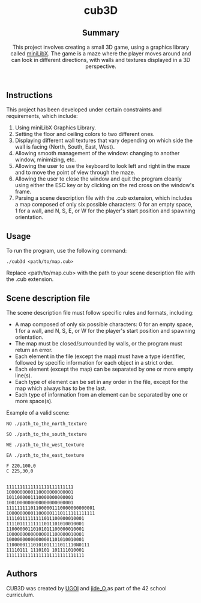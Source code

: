 <h1 style="text-align:center">
    cub3D 
</h1>
<header>
    <h2>Summary</h2>
    <p>
        This project involves creating a small 3D game, using a graphics library called <a href="https://github.com/codam-coding-college/MLX42" target="_blank">miniLibX</a>. The game is a maze where the player moves around and can look in different directions, with walls and textures displayed in a 3D perspective.
    </p>
</header>


<main>
    <section>
        <h2>Instructions</h2>
        <p>
            This project has been developed under certain constraints and requirements, which include:
            <ol>
                <li>
                    Using miniLibX Graphics Library.
                </li>
                <li>
                    Setting the floor and ceiling colors to two different ones.
                </li>
                <li>
                    Displaying different wall textures that vary depending on which side the wall is facing (North, South, East, West).
                </li>
                <li>
                    Allowing smooth management of the window: changing to another window, minimizing, etc.
                </li>
                <li>
                    Allowing the user to use the keyboard to look left and right in the maze and to move the point of view through the maze.
                </li>
                <li>
                    Allowing the user to close the window and quit the program cleanly using either the ESC key or by clicking on the red cross on the window's frame.
                </li>
                <li>
                    Parsing a scene description file with the .cub extension, which includes a map composed of only six possible characters: 0 for an empty space, 1 for a wall, and N, S, E, or W for the player's start position and spawning orientation.
                </li>
            </ol>
        </p>
    </section>
    <section>
        <h2>Usage</h2>
        <p>
            To run the program, use the following command:
        </p>

```console
./cub3d <path/to/map.cub> 
```

Replace <path/to/map.cub> with the path to your scene description file with the .cub extension.
    </section>
    <section>
        <h2>Scene description file</h2>
        <p>
            The scene description file must follow specific rules and formats, including:
        </p>
        <ul>
            <li>
                A map composed of only six possible characters: 0 for an empty space, 1 for a wall, and N, S, E, or W for the player's start position and spawning orientation.
            </li>
            <li>
                The map must be closed/surrounded by walls, or the program must return an error.
            </li>
            <li>
                Each element in the file (except the map) must have a type identifier, followed by specific information for each object in a strict order.
            </li>
            <li>
                Each element (except the map) can be separated by one or more empty line(s).
            </li>
            <li>
                Each type of element can be set in any order in the file, except for the map which always has to be the last.
            </li>
            <li>
                Each type of information from an element can be separated by one or more space(s).
            </li>
        </ul>
    </section>
</main>

<p>
    Example of a valid scene:
</p>

```console
NO ./path_to_the_north_texture

SO ./path_to_the_south_texture

WE ./path_to_the_west_texture

EA ./path_to_the_east_texture

F 220,100,0
C 225,30,0


1111111111111111111111111
1000000000110000000000001
1011000001110000000000001
1001000000000000000000001
111111111011000001110000000000001
100000000011000001110111111111111
11110111111111011100000010001
11110111111111011101010010001
11000000110101011100000010001
10000000000000001100000010001
10000000000000001101010010001
11000001110101011111011110N0111
11110111 1110101 101111010001
11111111111111111111111111111
```

<footer>
        <section id="authors">
        <h2>Authors</h2>
        <p>
            CUB3D was created by <a href="https://github.com/UGOI" target="_blank">UGOI</a> and <a href="https://github.com/JideOgunlana" target="_blank">jide_O </a> as part of the 42 school curriculum.
        </p>
    </section>
</footer>